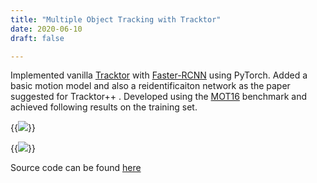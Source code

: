 ```yaml
---
title: "Multiple Object Tracking with Tracktor"
date: 2020-06-10
draft: false

---
```


Implemented vanilla [Tracktor](https://arxiv.org/pdf/1903.05625.pdf) with [Faster-RCNN](https://arxiv.org/abs/1506.01497) using PyTorch. Added a basic motion model and also a reidentificaiton network as the paper suggested for Tracktor++ .  Developed using the [MOT16](https://arxiv.org/abs/1603.00831) benchmark and achieved following results on the training set.

{{<image  frame= "true" src= "img/mot.jpg"  caption="My results">}}

{{<image  frame= "true" src= "img/tracktor.jpg"  caption= "State of the art Tracktor++ results">}}



Source code can be found [here][1]



[1]:  https://github.com/keremyldrr/Multiple-Object-Tracking-with-Tracktor

